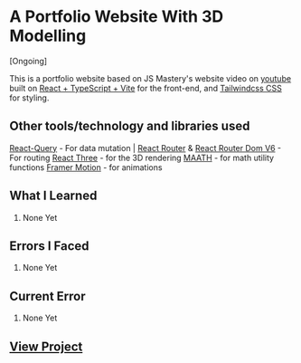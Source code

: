 # A Portfolio Website With 3D Modelling

[Ongoing]

This is a portfolio website based on JS Mastery's website video on [youtube](https://www.youtube.com/watch?v=0fYi8SGA20k&list=PL6QREj8te1P6wX9m5KnicnDVEucbOPsqR&index=4) built on [React + TypeScript + Vite](https://reactjs.org/) for the front-end, and [Tailwindcss CSS](https://tailwindcss.com/docs/guides/create-react-app) for styling.

## Other tools/technology and libraries used

 [React-Query](https://tanstackquery.com/) - For data mutation |
 [React Router](https://reactrouter.com/) & [React Router Dom V6](https://reactrouter.com/) - For routing
 [React Three](https://docs.pmnd.rs/react-three-fiber/getting-started/introduction) - for the 3D rendering
 [MAATH](https://github.com/pmndrs/maath) - for math utility functions
 [Framer Motion](https://www.framer.com/motion/) - for animations

## What I Learned

  1. None Yet
  
## Errors  I Faced

  1. None Yet

## Current Error
  
  1. None Yet

## [View Project](https://yasirgaji.com)
